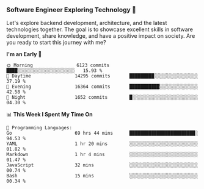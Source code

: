 ### Software Engineer Exploring Technology 🚀 

Let's explore backend development, architecture, and the latest technologies together. The goal is to showcase excellent skills in software development, share knowledge, and have a positive impact on society. Are you ready to start this journey with me?

<!--START_SECTION:waka-->
**I'm an Early 🐤** 

```text
🌞 Morning                6123 commits        ████░░░░░░░░░░░░░░░░░░░░░   15.93 % 
🌆 Daytime                14295 commits       █████████░░░░░░░░░░░░░░░░   37.19 % 
🌃 Evening                16364 commits       ███████████░░░░░░░░░░░░░░   42.58 % 
🌙 Night                  1652 commits        █░░░░░░░░░░░░░░░░░░░░░░░░   04.30 % 
```


📊 **This Week I Spent My Time On** 

```text
💬 Programming Languages: 
Go                       69 hrs 44 mins      ████████████████████████░   94.53 % 
YAML                     1 hr 20 mins        ░░░░░░░░░░░░░░░░░░░░░░░░░   01.82 % 
Markdown                 1 hr 4 mins         ░░░░░░░░░░░░░░░░░░░░░░░░░   01.47 % 
JavaScript               32 mins             ░░░░░░░░░░░░░░░░░░░░░░░░░   00.74 % 
Bash                     15 mins             ░░░░░░░░░░░░░░░░░░░░░░░░░   00.34 % 
```


<!--END_SECTION:waka-->
